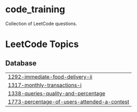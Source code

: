 # code_training
Collection of LeetCode questions.

<!---LeetCode Topics Start-->
# LeetCode Topics
## Database
|  |
| ------- |
| [1292-immediate-food-delivery-ii](https://github.com/SolCat/code_training/tree/master/1292-immediate-food-delivery-ii) |
| [1317-monthly-transactions-i](https://github.com/SolCat/code_training/tree/master/1317-monthly-transactions-i) |
| [1338-queries-quality-and-percentage](https://github.com/SolCat/code_training/tree/master/1338-queries-quality-and-percentage) |
| [1773-percentage-of-users-attended-a-contest](https://github.com/SolCat/code_training/tree/master/1773-percentage-of-users-attended-a-contest) |
<!---LeetCode Topics End-->